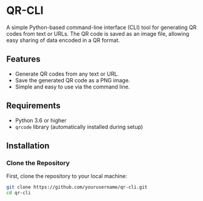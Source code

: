 # QR-CLI

A simple Python-based command-line interface (CLI) tool for generating QR codes from text or URLs. The QR code is saved as an image file, allowing easy sharing of data encoded in a QR format.

## Features

- Generate QR codes from any text or URL.
- Save the generated QR code as a PNG image.
- Simple and easy to use via the command line.

## Requirements

- Python 3.6 or higher
- `qrcode` library (automatically installed during setup)

## Installation

### Clone the Repository

First, clone the repository to your local machine:

```bash
git clone https://github.com/yourusername/qr-cli.git
cd qr-cli
